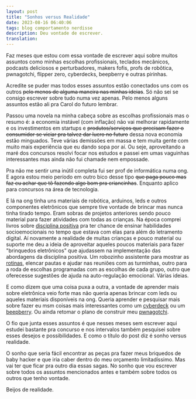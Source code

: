 ```yaml
---
layout: post
title: "Sonhos versus Realidade"
date: 2023-08-16 06:40:06
tags: blog comportamento nerdisse
description: Deu vontade de escrever.
translation:
---  
```


Faz meses que estou com essa vontade de escrever aqui sobre muitos assuntos como minhas escolhas profissionais, teclados mecânicos, podcasts deliciosos e perturbadores, makers fofis, profs de robôtica, pwnagotchi, flipper zero, cyberdecks, beepberry e outras pirinhas.   

Acredite se puder mas todos esses assuntos estão conectados uns com os outros ~~pelo menos de alguma maneira nas minhas ideias~~. Só não sei se consigo escrever sobre tudo numa vez apenas. Pelo menos alguns assuntos estão ali pra Carol do futuro lembrar.    

Passou uma novela na minha cabeça sobre as escolhas profissionais mas o resumo é: a economia instável (com inflação) não vai melhorar rapidamente e os investimentos em startups e ~~produtos/serviços que precisam fazer o consumidor se viciar pra talvez dar lucro no futuro~~ dessa nova economia estão minguados. Teve várias demissões em massa e tem muita gente com muito mais experiência que eu dando sopa por aí. Ou seje, aproveitando a maré dos concursos resolvi focar nos estudos e passei em umas vaguinhas interessantes mas ainda não fui chamade nem empossade.   

Pra não me sentir uma inútil completa fui ser prof de informática numa ong. E agora estou meio período em outro bico desse tipo ~~que paga pouco mas faz eu achar que tô fazendo algo bom pra criancinhas~~. Enquanto aplico para concursos na área de tecnologia.   

E lá na ong tinha uns materiais de robótica, arduinos, leds e outros componentes eletrônicos que sempre tive vontade de brincar mas nunca tinha tirado tempo. Eram sobras de projetos anteriores  sendo pouco material para fazer atividades com todas as crianças. Na época comprei livros sobre [disciplina positiva](https://pdabrasil.org.br/index.php/a-pda/o-que-e-disciplina-positiva) pra ter chance de ensinar habilidades socioemocionais no tempo que estava com elas para além do letramento digital. Aí novamente a realidade de muitas crianças e pouco material ou suporte me deu a ideia de aproveitar aqueles poucos materiais para fazer "brinquedos eletrônicos" que ajudassem na implementação das abordagens da disciplina positiva. Um robozinho assistente para mostrar as [rotinas](https://pdabrasil.org.br/recursos/artigos-e-novidades/item/919-quadros-de-rotina-para-o-aprendizado-em-casa), elencar pautas e ajudar nas reuniões com as turminhas, outro para a roda de escolhas programadas com as escolhas de cada grupo, outro que oferecesse sugestões de ajuda na auto-regulação emocional. Várias ideias.   

E como dizem que uma coisa puxa a outra, a vontade de aprender mais sobre eletrônica veio forte mas não queria apenas brincar com leds ou aqueles materiais disponíveis na ong. Queria aprender e pesquisar mais sobre fazer eu msm coisas mais interessantes como um [cyberdeck](https://www.msglab.co/project/msg-cyberdeck) ou um [beepberry](https://hackaday.com/2023/05/27/beepberry-brings-memory-lcd-and-a-physical-keyboard-to-your-pi/#more-591663). Ou ainda retomar o plano de construir meu [pwnagotchi](https://pwnagotchi.ai/). 

O fio que junta esses assuntos é que nesses meses sem escrever aqui estudei bastante pra concurso e nos intervalos também pesquisei sobre esses desejos e possibilidades. E como o título do post diz é sonho versus realidade.   

O sonho que seria fácil encontrar as peças pra fazer meus briquedos de baby hacker e que iria caber dentro do meu orçamento limitadíssimo. Mas vai ter que ficar pra outro dia essas sagas. No sonho que vou escrever sobre todos os assuntos mencionados antes e também sobre todos os outros que tenho vontade. 

Beijos de realidade.